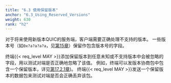 ```yaml
---
title: "6.3 使用保留版本"
anchor: "6.3_Using_Reserved_Versions"
weight: 630
rank: "h2"
---
```


对于将来使用新版本QUIC的服务端，客户端需要正确处理不支持的版本。
一些版本号（如`0x?a?a?a?a`，见[第15章]()）保留作包含版本号的字段。

终端{{< req_level MAY >}}添加保留版本到任意未知或不支持版本中会被忽略的字段，用以测试对端是否正确地忽略了该值。
例如，终端可以发版本协商包中包含一个保留版本，详见[第17.2.1章]())。
终端{{< req_level MAY >}}发送一个保留版本的数据包来测试对端是否会正确丢弃该包。
